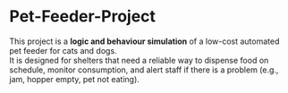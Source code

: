 # Pet-Feeder-Project
This project is a **logic and behaviour simulation** of a low-cost automated pet feeder for cats and dogs.  
It is designed for shelters that need a reliable way to dispense food on schedule, monitor consumption, and alert staff if there is a problem (e.g., jam, hopper empty, pet not eating).
